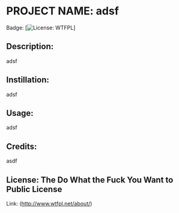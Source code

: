 # PROJECT NAME: adsf
Badge: [![License: WTFPL](https://img.shields.io/badge/License-WTFPL-brightgreen.svg)]

## Description:
adsf

## Instillation:
adsf

## Usage:
adsf

## Credits:
asdf

## License: The Do What the Fuck You Want to Public License
Link: (http://www.wtfpl.net/about/)
